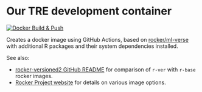 # Our TRE development container

[![Docker Build & Push](https://github.com/rmgpanw/rwd/actions/workflows/docker-build-push.yml/badge.svg)](https://github.com/rmgpanw/rwd/actions/workflows/docker-build-push.yml)

Creates a docker image using GitHub Actions, based on [rocker/ml-verse](https://hub.docker.com/r/rocker/ml-verse/tags) with additional R packages and their system dependencies installed. 

See also: 

- [rocker-versioned2 GitHub README](https://github.com/rocker-org/rocker-versioned2) for comparison of `r-ver` with `r-base` rocker images. 
- [Rocker Project website](https://rocker-project.org/images/#the-versioned-stack) for details on various image options.